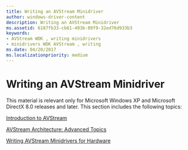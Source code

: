 ```yaml
---
title: Writing an AVStream Minidriver
author: windows-driver-content
description: Writing an AVStream Minidriver
ms.assetid: 6187fb33-cb61-493b-89f9-32ed76d933b3
keywords:
- AVStream WDK , writing minidrivers
- minidrivers WDK AVStream , writing
ms.date: 04/20/2017
ms.localizationpriority: medium
---
```


# Writing an AVStream Minidriver





This material is relevant only for Microsoft Windows XP and Microsoft DirectX 8.0 releases and later. This section includes the following topics:

[Introduction to AVStream](introduction-to-avstream.md)

[AVStream Architecture: Advanced Topics](avstream-architecture--advanced-topics.md)

[Writing AVStream Minidrivers for Hardware](writing-avstream-minidrivers-for-hardware.md)

 

 





